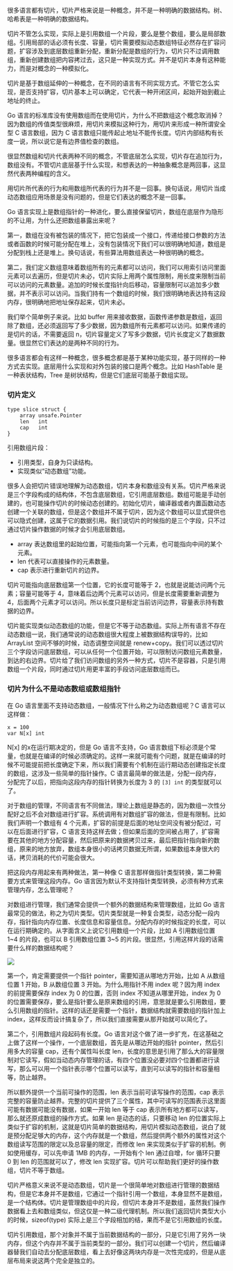 很多语言都有切片，切片严格来说是一种概念，并不是一种明确的数据结构。树、哈希表是一种明确的数据结构。

切片不管怎么实现，实际上是引用数组一个片段，要么是整个数组，要么是局部数组。引用局部的话必须有长度、容量，切片需要模拟动态数组特征必然存在扩容问题，扩容涉及到底层数组重新分配，重新分配是数组的行为，切片只不过调用数组，重新创建数组把内容拷过去，这只是一种实现方式。并不是切片本身有这种能力，而是对概念的一种模拟化。

切片是基于数组延伸的一种概念，在不同的语言有不同实现方式。不管它怎么实现，是否支持扩容，切片基本上可以确定，它代表一种开闭区间，起始开始到截止地址的终止。

Go 语言的标准库没有使用数组而在使用切片，为什么不把数组这个概念取消掉？因为数组的传值类型很麻烦，用切片来模拟这种行为，用切片来形成一种所谓安全型 C
语言数组，因为 C 语言数组只能传起止地址不能传长度。切片内部结构有长度一说，所以说它是有边界值检查的数组。

很显然数组和切片代表两种不同的概念，不管底层怎么实现，切片存在追加行为，数组没有。不管切片底层基于什么实现，和想表达的一种抽象概念是两回事，这显然代表两种编程的含义。

用切片所代表的行为和用数组所代表的行为并不是一回事。换句话说，用切片当成动态数组应用场景是没有问题的，但是它们表达的概念不是一回事。

Go 语言实现上是数组指针的一种进化，要么直接保留切片，数组在底层作为隐形的不让用，为什么还把数组暴露出来呢？

第一，数组在没有被包装的情况下，把它包装成一个接口，传递给接口参数的方法或者函数的时候可能分配在堆上，没有包装情况下我们可以很明确地知道，数组是分配到栈上还是堆上。换句话说，有些算法用数组表达一种很明确的概念。

第二，我们定义数组意味着数组所有的元素都可以访问，我们可以用索引访问里面元素可以去遍历，但是切片未必，切片实际上用两个属性限制，用长度来限制当前可以访问的元素数量。追加的时候长度指针向后移动，容量限制可以追加多少数据，并不表示可以访问。当我们持有一个数组的时候，我们很明确地表达持有这段内存，很明确地把地址保存起来，切片未必。

我们举个简单例子来说。比如 buffer
用来接收数据，函数传递参数是数组，返回除了数组，还必须返回写了多少数据，因为数组所有元素都可以访问。如果传递的是切片的话，不需要返回
n，切片容量定义了写多少数据，切片长度定义了数据数量。很显然它们表达的是两种不同的行为。

很多语言都会有这样一种概念，很多概念都是基于某种功能实现，基于同样的一种方式去实现。底层用什么实现和对外包装的接口是两个概念。比如 HashTable
是一种表状结构，Tree 是树状结构，但是它们底层可能基于数组实现。

### 切片定义

    
    
    type slice struct {
        array unsafe.Pointer
        len   int
        cap   int
    }
    

引用数组片段：

  * 引用类型，自身为只读结构。
  * 实现类似“动态数组”功能。

很多人会把切片错误地理解为动态数组，切片本身和数组没有关系。切片严格来说是三个字段构成的结构体，不包含底层数组，它引用底层数组。数组可能是手动创建的，也可能操作切片的时候动态创建的。初始化切片，编译器或者内置函数动态创建一个关联的数组，但是这个数组并不属于切片，因为这个数组可以显式提供也可以隐式创建，这属于它的数据引用。我们说切片的时候指的是三个字段，只不过通过切片操作数据的时候才会引用底层数组。

  * array 表达数组里的起始位置，可能指向第一个元素，也可能指向中间的某个元素。
  * len 代表可以直接操作的元素数量。
  * cap 表示进行重新切片的边界。

切片可能指向底层数组第一个位置，它的长度可能等于 2，也就是说能访问两个元素；容量可能等于 4，意味着后边两个元素可以访问，但是长度需要重新调整为
4，后面两个元素才可以访问。所以长度只是标定当前访问边界，容量表示持有数据的边界。

切片能实现类似动态数组的功能，但是它不等于动态数组。实际上所有语言不存在动态数组一说，我们通常说的动态数组很大程度上被数据结构误导的，比如
ArrayList 空间不够的时候，动态调整空间就是
renew+copy。我们可以透过切片三个字段访问底层数组，可以从任何一个位置开始，可以限制访问数组元素数量，到达的右边界。切片给了我们访问数组的另外一种方式，切片不是容器，只是引用数组一个片段，同时通过切片用更丰富的手段访问底层数组而已。

### 切片为什么不是动态数组或数组指针

在 Go 语言里面不支持动态数组，一般情况下什么称之为动态数组呢？C 语言可以这样做：

    
    
    x = 100
    var N[x] int
    

N[x] 的x在运行期决定的，但是 Go 语言不支持，Go
语言数组下标必须是个常量，也就是在编译的时候必须确定的。这样一来就可能有个问题，就是在编译的时候不可能提前把长度确定下来，所以我们需要有个机制在运行期动态创建指定长度的数组，这涉及一些简单的指针操作。C
语言最简单的做法是，分配一段内存，分配完了以后，把指向这段内存的指针转换为长度为 3 的 `[3] int` 的类型就可以了。

对于数组的管理，不同语言有不同做法，理论上数组是静态的，因为数组一次性分配好之后不会对数组进行扩容。系统调用有对数组扩容的做法，但是有限制。比如我们声明一个数组有
4 个元素，扩容的前提是后面的地址空间没有被分配过，可以在后面进行扩容，C
语言支持这样去做；但如果后面的空间被占用了，扩容需要在其他的地方分配容量，然后把原来的数据拷贝过来，最后把指针指向新的数组，原来的地方放弃，数组本身很小的话拷贝数据无所谓，如果数组本身很大的话，拷贝消耗的代价可能会很大。

把这段内存用起来有两种做法，第一种像 C 语言那样做指针类型转换，第二种需要方式来管理这段内存。Go
语言因为默认不支持指针类型转换，必须有种方式来管理内存，怎么管理呢？

对数组进行管理，我们通常会提供一个额外的数据结构来管理数组，比如 Go
语言最常见的做法，称之为切片类型。切片类型就是一种复合类型，动态分配一段内存，指针指向内存位置、长度信息和容量信息。分配内存的时候指定的长度，可以在运行期确定的。从字面含义上说它引用数组一个片段，比如
A 引用数组位置 1~4 的片段，也可以 B 引用数组位置 3~5 的片段。很显然，引用这样片段的话需要什么样的数据结构呢？

![](https://images.gitbook.cn/f775daa0-1c32-11ea-bbb5-b5434960065f)

第一个，肯定需要提供一个指针 pointer，需要知道从哪地方开始，比如 A 从数组位置 1 开始，B 从数组位置 3 开始。为什么用指针不用 index
呢？因为用 index 的前提需要保存 index 为 0 的位置，否则 index 不知道从哪里开始，index 为 0
的位置需要保存，要么是指针要么是原来数组的引用，意思就是要么引用数组，要么引用数组的指针。这样的话还是需要一个指针，数据结构就需要数组的指针加上
index，这样反而设计搞复杂了，所以我们直接需要从那开始就可以简化了。

第二个，引用数组片段起码有长度。Go 语言对这个做了进一步扩充，在这基础之上做了这样一个操作，一个底层数组，首先是从哪边开始的指针
pointer，然后引用多大的容量 cap，还有个属性叫长度
len，长度的意思是引用了那么大的容量限制对它读写，假如当动态内存管理的话，有四个位置没必要对四个位置都进行读写，那么可以用一个指针表示哪个位置可以读写，直到可以读写的指针和容量相等，防止越界。

所以额外提供一个当前可操作的范围，len 表示当前可读写操作的范围，cap
表示完整的容量防止越界。完整的切片提供了三个属性，其中可读写的范围表示这里面可能有数据可能没有数据，如果一开始 len 等于 cap
表示所有地方都可以读写，那么就还原成数组的操作方式。如果 len 是动态的话，只要移动 len
的位置实际上类似于扩容的机制，这就是切片简单的数据结构，用切片模拟动态数组，说白了就是预分配足够大的内存，这个内存就是一个数组，然后提供两个额外的属性对这个数组读写范围的限定以及总容量的限定，而修改
len 来实现类似于扩容的机制。例如使用缓存，可以先申请 1MB 的内存，一开始有个 len 通过自增，for 循环只要 0 到 len
的范围就可以了，修改 len 实现扩容。切片可以帮助我们更好的操作数组，切片不等于数组。

切片严格意义来说不是动态数组，切片是一个很简单地对数组进行管理的数据结构，但是它本身并不是数组，它通过一个指针引用一个数组，本身显然不是数组，是一个结构体。切片是管理数组中的片段，但切片本身并不是数组，虽然我们操作数据看上去和数组类似，但这仅是一种二级代理机制。所以我们返回切片类型大小的时候，sizeof(type)
实际上是三个字段相加的结，果而不是它引用数组的长度。

切片引用数组，那个对象并不属于当前数据结构的一部分，只是它引用了另外一块内存，但这个内存并不属于当前类型的一部分。我们可以创建一个切片，然后编译器替我们自动去分配底层数组，看上去好像这两块内存是一次性完成的，但是从底层布局来说这两个完全是独立的。


